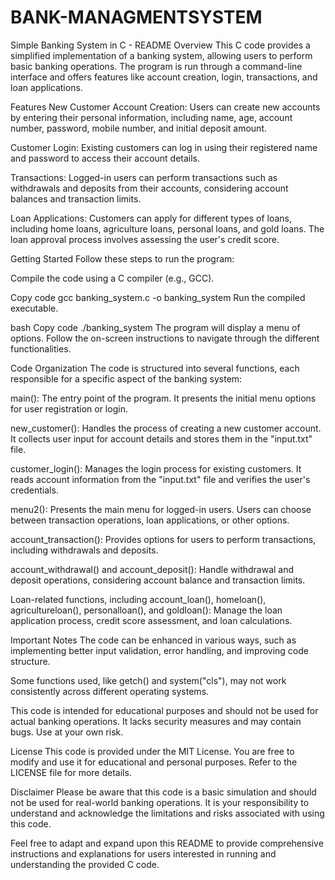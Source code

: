 # BANK-MANAGMENTSYSTEM
Simple Banking System in C - README
Overview
This C code provides a simplified implementation of a banking system, allowing users to perform basic banking operations. The program is run through a command-line interface and offers features like account creation, login, transactions, and loan applications.

Features
New Customer Account Creation: Users can create new accounts by entering their personal information, including name, age, account number, password, mobile number, and initial deposit amount.

Customer Login: Existing customers can log in using their registered name and password to access their account details.

Transactions: Logged-in users can perform transactions such as withdrawals and deposits from their accounts, considering account balances and transaction limits.

Loan Applications: Customers can apply for different types of loans, including home loans, agriculture loans, personal loans, and gold loans. The loan approval process involves assessing the user's credit score.

Getting Started
Follow these steps to run the program:

Compile the code using a C compiler (e.g., GCC).

Copy code
gcc banking_system.c -o banking_system
Run the compiled executable.

bash
Copy code
./banking_system
The program will display a menu of options. Follow the on-screen instructions to navigate through the different functionalities.

Code Organization
The code is structured into several functions, each responsible for a specific aspect of the banking system:

main(): The entry point of the program. It presents the initial menu options for user registration or login.

new_customer(): Handles the process of creating a new customer account. It collects user input for account details and stores them in the "input.txt" file.

customer_login(): Manages the login process for existing customers. It reads account information from the "input.txt" file and verifies the user's credentials.

menu2(): Presents the main menu for logged-in users. Users can choose between transaction operations, loan applications, or other options.

account_transaction(): Provides options for users to perform transactions, including withdrawals and deposits.

account_withdrawal() and account_deposit(): Handle withdrawal and deposit operations, considering account balance and transaction limits.

Loan-related functions, including account_loan(), homeloan(), agricultureloan(), personalloan(), and goldloan(): Manage the loan application process, credit score assessment, and loan calculations.

Important Notes
The code can be enhanced in various ways, such as implementing better input validation, error handling, and improving code structure.

Some functions used, like getch() and system("cls"), may not work consistently across different operating systems.

This code is intended for educational purposes and should not be used for actual banking operations. It lacks security measures and may contain bugs. Use at your own risk.

License
This code is provided under the MIT License. You are free to modify and use it for educational and personal purposes. Refer to the LICENSE file for more details.

Disclaimer
Please be aware that this code is a basic simulation and should not be used for real-world banking operations. It is your responsibility to understand and acknowledge the limitations and risks associated with using this code.

Feel free to adapt and expand upon this README to provide comprehensive instructions and explanations for users interested in running and understanding the provided C code.
